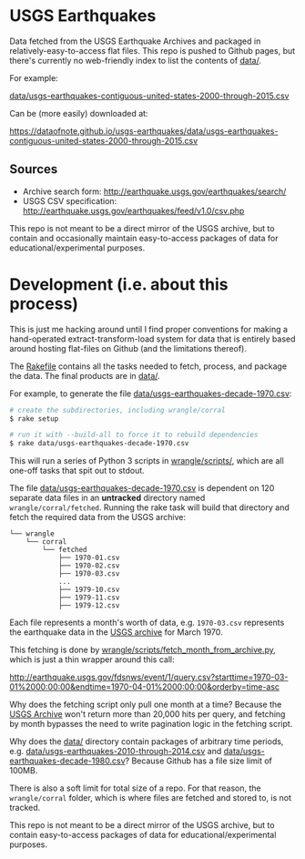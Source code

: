 # USGS Earthquakes

Data fetched from the USGS Earthquake Archives and packaged in relatively-easy-to-access flat files. This repo is pushed to Github pages, but there's currently no web-friendly index to list the contents of [data/](data/).

For example:

[data/usgs-earthquakes-contiguous-united-states-2000-through-2015.csv](data/usgs-earthquakes-contiguous-united-states-2000-through-2015.csv)

Can be (more easily) downloaded at:


https://dataofnote.github.io/usgs-earthquakes/data/usgs-earthquakes-contiguous-united-states-2000-through-2015.csv



## Sources

- Archive search form: http://earthquake.usgs.gov/earthquakes/search/
- USGS CSV specification: http://earthquake.usgs.gov/earthquakes/feed/v1.0/csv.php

This repo is not meant to be a direct mirror of the USGS archive, but to contain and occasionally maintain easy-to-access packages of data for educational/experimental purposes.

# Development (i.e. about this process)

This is just me hacking around until I find proper conventions for making a hand-operated extract-transform-load system for data that is entirely based around hosting flat-files on Github (and the limitations thereof).



The [Rakefile](Rakefile) contains all the tasks needed to fetch, process, and package the data. The final products are in [data/](data/).

For example, to generate the file [data/usgs-earthquakes-decade-1970.csv](data/usgs-earthquakes-2016.csv):

```sh
# create the subdirectories, including wrangle/corral
$ rake setup

# run it with --build-all to force it to rebuild dependencies
$ rake data/usgs-earthquakes-decade-1970.csv
```

This will run a series of Python 3 scripts in [wrangle/scripts/](wrangle/scripts/), which are all one-off tasks that spit out to stdout. 

The file [data/usgs-earthquakes-decade-1970.csv](data/usgs-earthquakes-decade-1970.csv) is dependent on 120 separate data files in an __untracked__ directory named `wrangle/corral/fetched`. Running the rake task will build that directory and fetch the required data from the USGS archive:

```
└── wrangle
    └── corral
        └── fetched
            ├── 1970-01.csv
            ├── 1970-02.csv
            ├── 1970-03.csv
            ...
            ├── 1979-10.csv
            ├── 1979-11.csv
            ├── 1979-12.csv
```

Each file represents a month's worth of data, e.g. `1970-03.csv` represents the earthquake data in the [USGS archive](http://earthquake.usgs.gov/earthquakes/search/) for March 1970.

This fetching is done by [wrangle/scripts/fetch_month_from_archive.py](wrangle/scripts/fetch_month_from_archive.py), which is just a thin wrapper around this call:

http://earthquake.usgs.gov/fdsnws/event/1/query.csv?starttime=1970-03-01%2000:00:00&endtime=1970-04-01%2000:00:00&orderby=time-asc


Why does the fetching script only pull one month at a time? Because the [USGS Archive](http://earthquake.usgs.gov/earthquakes/search/) won't return more than 20,000 hits per query, and fetching by month bypasses the need to write pagination logic in the fetching script.

Why does the [data/](data/) directory contain packages of arbitrary time periods, e.g.  [data/usgs-earthquakes-2010-through-2014.csv](data/usgs-earthquakes-2010-through-2014.csv) and [data/usgs-earthquakes-decade-1980.csv](data/usgs-earthquakes-decade-1980.csv)? Because Github has a file size limit of 100MB.

There is also a soft limit for total size of a repo. For that reason, the `wrangle/corral` folder, which is where files are fetched and stored to, is not tracked.



This repo is not meant to be a direct mirror of the USGS archive, but to contain easy-to-access packages of data for educational/experimental purposes.
